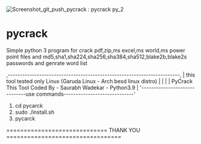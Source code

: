 

![Screenshot_git_push_pycrack : pycrack py_2](https://user-images.githubusercontent.com/55120484/122154024-b6ecb000-ce81-11eb-80fc-e1644f9bf6c1.png)
# pycrack
Simple python 3 program for crack 
pdf,zip,ms excel,ms world,ms power point files and
md5,sha1,sha224,sha256,sha384,sha512,blake2b,blake2s passwords and
genrate word list



,-----------------------------------------------------------------------,
|  this tool tested only Linux (Garuda Linux - Arch besd linux distro)  |
|                                                                       |
|        PyCrack This Tool Coded By - Saurabh Wadekar - Python3.9       |
'------------------------------use commands-----------------------------'
1) cd pycarck
2) sudo ./install.sh
3) pycarck





============================= THANK YOU =================================
